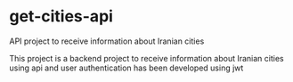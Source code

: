 # get-cities-api
API project to receive information about Iranian cities

This project is a backend project to receive information about Iranian cities using api and user authentication has been developed using jwt
